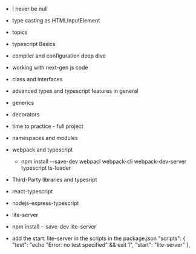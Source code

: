 - !
never be null

- type casting
as HTMLInputElement

- topics
- typescript Basics
- compiler and configuration deep dive
- working with next-gen js code
- class and interfaces
- advanced types and typescript features in general
- generics
- decorators
- time to practice - full project
- namespaces and modules
- webpack and typescript
  -  npm install --save-dev webpacl webpack-cli webpack-dev-server typescript ts-loader
- Third-Party libraries and typesript
- react-typescript
- nodejs-express-typescript

- lite-server
- npm install --save-dev lite-server
- add the start: lite-server in the scripts in the package.json
 "scripts": {
    "test": "echo \"Error: no test specified\" && exit 1",
    "start": "lite-server"
  },



